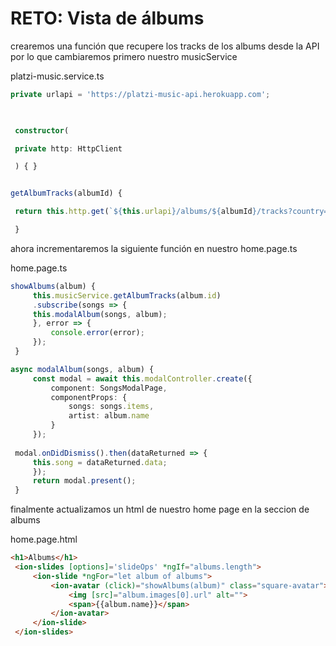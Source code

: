 # RETO: Vista de álbums

crearemos una función que recupere los tracks de los albums desde la API por lo que cambiaremos primero nuestro musicService

platzi-music.service.ts
```ts
private urlapi = 'https://platzi-music-api.herokuapp.com';

  

 constructor(

 private http: HttpClient

 ) { }


getAlbumTracks(albumId) {

 return this.http.get(`${this.urlapi}/albums/${albumId}/tracks?country=EC`);

 }
```

ahora incrementaremos la siguiente función en nuestro home.page.ts

home.page.ts
```ts
showAlbums(album) {
	 this.musicService.getAlbumTracks(album.id)
	 .subscribe(songs => {
	 this.modalAlbum(songs, album);
	 }, error => {
		 console.error(error);
	 });
 }

async modalAlbum(songs, album) {
	 const modal = await this.modalController.create({
		 component: SongsModalPage,
		 componentProps: {
			 songs: songs.items,
			 artist: album.name
		 }
	 });
 
 modal.onDidDismiss().then(dataReturned => {
	 this.song = dataReturned.data;
	 });
	 return modal.present();
 }
```

finalmente actualizamos un html de nuestro home page en la seccion de albums

home.page.html
```html
<h1>Albums</h1>
 <ion-slides [options]='slideOps' *ngIf="albums.length">
	 <ion-slide *ngFor="let album of albums">
		 <ion-avatar (click)="showAlbums(album)" class="square-avatar">
			 <img [src]="album.images[0].url" alt="">
			 <span>{{album.name}}</span>
		 </ion-avatar>
	 </ion-slide>
 </ion-slides>
``` 
